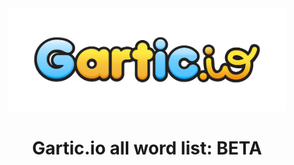 <div align="center">
<img height="165" src="./images/logo.png"></img>
<h1>Gartic.io all word list: BETA</h1>
</div>
